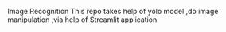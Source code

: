 Image Recognition
This repo takes help of yolo model ,do image manipulation ,via help of Streamlit application
